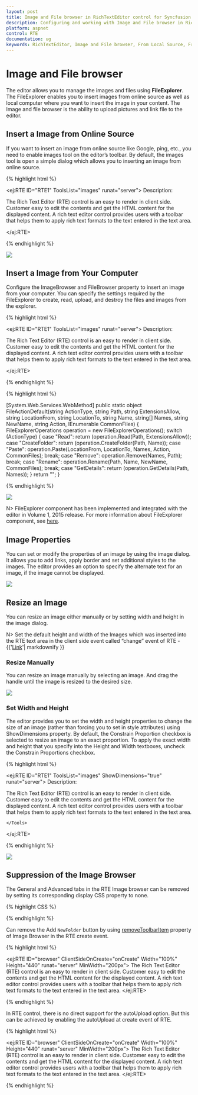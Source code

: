 ```yaml
---
layout: post
title: Image and File browser in RichTextEditor control for Syncfusion Essential ASP.NET
description: Configuring and working with Image and File browser in RichTextEditor  
platform: aspnet
control: RTE
documentation: ug
keywords: RichTextEditor, Image and File browser, From Local Source, From Online Source
---
```


# Image and File browser

The editor allows you to manage the images and files using **FileExplorer**. The FileExplorer enables you to insert images from online source as well as local computer where you want to insert the image in your content. The Image and file browser is the ability to upload pictures and link file to the editor. 

## Insert a Image from Online Source

If you want to insert an image from online source like Google, ping, etc., you need to enable images tool on the editor’s toolbar. By default, the images tool is open a simple dialog which allows you to inserting an image from online source.

{% highlight html %}
	
<ej:RTE ID="RTE1" ToolsList="images" runat="server">
    <RTEContent>
            Description:
            <p> The Rich Text Editor (RTE) control is an easy to render in
            client side. Customer easy to edit the contents and get the HTML content for
            the displayed content. A rich text editor control provides users with a toolbar
            that helps them to apply rich text formats to the text entered in the text
            area. </p>
    </RTEContent>
    <Tools Images="image">
    </Tools>
</ej:RTE>
    
{% endhighlight %}

![](ImageandFilebrowser_images/ImageandFilebrowser_img1.png)

## Insert a Image from Your Computer

Configure the ImageBrowser and FileBrowser property to insert an image from your computer. You can specify the settings required by the FileExplorer to create, read, upload, and destroy the files and images from the explorer. 

{% highlight html %}

<ej:RTE ID="RTE1" ToolsList="images" runat="server">
    <RTEContent>
            Description:
            <p> The Rich Text Editor (RTE) control is an easy to render in
            client side. Customer easy to edit the contents and get the HTML content for
            the displayed content. A rich text editor control provides users with a toolbar
            that helps them to apply rich text formats to the text entered in the text
            area. </p>
    </RTEContent>
    <Tools Images="image"> </Tools>
    <ImageBrowser ExtensionAllow="*.png,*.gif,*.jpg,*.jpeg" FilePath="~/FileBrowser/"  AjaxAction="Default.aspx/FileActionDefault"/>
    <FileBrowser ExtensionAllow="*.png,*.txt,*.jpg,*.docx" FilePath="~/FileBrowser/" AjaxAction="Default.aspx/FileActionDefault"/>
</ej:RTE>
    
{% endhighlight %}



{% highlight html %}

[System.Web.Services.WebMethod]
public static object FileActionDefault(string ActionType, string Path, string ExtensionsAllow, string LocationFrom, string LocationTo, string Name, string[] Names, string NewName, string Action, IEnumerable<CommonFileDetails> CommonFiles)
{
    FileExplorerOperations operation = new FileExplorerOperations();
    switch (ActionType)
    {
        case "Read":
            return (operation.Read(Path, ExtensionsAllow));
        case "CreateFolder":
            return (operation.CreateFolder(Path, Name));
        case "Paste":
            operation.Paste(LocationFrom, LocationTo, Names, Action, CommonFiles);
            break;
        case "Remove":
            operation.Remove(Names, Path);
            break;
        case "Rename":
            operation.Rename(Path, Name, NewName, CommonFiles);
            break;
        case "GetDetails":
            return (operation.GetDetails(Path, Names));
    }
    return "";
}
    
{% endhighlight %}        

![](ImageandFilebrowser_images/ImageandFilebrowser_img2.png)


N> FileExplorer component has been implemented and integrated with the editor in Volume 1, 2015 release. For more information about FileExplorer component, see [here](http://helpjs.syncfusion.com/js/fileexplorer/overview#).

## Image Properties

You can set or modify the properties of an image by using the image dialog. It allows you to add links, apply border and set additional styles to the images. The editor provides an option to specify the alternate text for an image, if the image cannot be displayed.

![](ImageandFilebrowser_images/ImageandFilebrowser_img3.png)


## Resize an Image

You can resize an image either manually or by setting width and height in the image dialog. 

N> Set the default height and width of the Images which was inserted into the RTE text area in the client side event called “change” event of RTE - {{'[Link](http://jsplayground.syncfusion.com/Sync_rghpsadi)'| markdownify }}

### Resize Manually

You can resize an image manually by selecting an image. And drag the handle until the image is resized to the desired size. 

![](ImageandFilebrowser_images/ImageandFilebrowser_img4.png)


### Set Width and Height

The editor provides you to set the width and height properties to change the size of an image (rather than forcing you to set in style attributes) using ShowDimensions property. By default, the Constrain Proportion checkbox is selected to resize an image to an exact proportion. To apply the exact width and height that you specify into the Height and Width textboxes, uncheck the Constrain Proportions checkbox.

{% highlight html %}

<ej:RTE ID="RTE1" ToolsList="images" ShowDimensions="true" runat="server">
    <RTEContent>
            Description:
            <p> The Rich Text Editor (RTE) control is an easy to render in
            client side. Customer easy to edit the contents and get the HTML content for
            the displayed content. A rich text editor control provides users with a toolbar
            that helps them to apply rich text formats to the text entered in the text
            area. </p>
    </RTEContent>
    <Tools Images="image">

    </Tools>
</ej:RTE>

{% endhighlight %}

![](ImageandFilebrowser_images/ImageandFilebrowser_img5.png)

## Suppression of the Image Browser

The General and Advanced tabs in the RTE Image browser can be removed by setting its corresponding display CSS property to none.

{% highlight CSS %}

<style type="text/css" class="cssStyles">
    div.e-rte-imageTab.e-tab.e-js.e-widget {
        display: none;
    }
</style>
    
 {% endhighlight %}
 
 Can remove the Add `NewFolder` button by using [removeToolbarItem](https://help.syncfusion.com/js/api/ejrte#methods:removetoolbaritem) property of Image Browser in the RTE create event. 

{% highlight html %}

<ej:RTE ID="browser" ClientSideOnCreate="onCreate" Width="100%" Height="440" runat="server" MinWidth="200px">
    <RTEContent>
        The Rich Text Editor (RTE) control is an easy to render in
        client side. Customer easy to edit the contents and get the HTML content for
        the displayed content. A rich text editor control provides users with a toolbar
        that helps them to apply rich text formats to the text entered in the text
        area. 
    </RTEContent>
    <ImageBrowser ExtensionAllow="*.png,*.gif,*.jpg,*.jpeg" FilePath="~/FileBrowser/" AjaxAction="FileAndImageBrowser.aspx/FileActionDefault" UploadAction="../FileExplorer/uploadFiles.ashx{0}"/>
    <FileBrowser ExtensionAllow="*.png,*.txt,*.jpg,*.docx" FilePath="~/FileBrowser/" AjaxAction="FileAndImageBrowser.aspx/FileActionDefault" UploadAction="../FileExplorer/uploadFiles.ashx{0}"/>
</ej:RTE>
<script>
    function onCreate(args){
        this._explorerObj.removeToolbarItem("NewFolder");
    }
</script>

 {% endhighlight %}
 
 In RTE control, there is no direct support for the autoUpload option. But this can be achieved by enabling the autoUpload at create event of RTE.

{% highlight html %}

<ej:RTE ID="browser" ClientSideOnCreate="onCreate" Width="100%" Height="440" runat="server" MinWidth="200px">
    <RTEContent>
        The Rich Text Editor (RTE) control is an easy to render in
        client side. Customer easy to edit the contents and get the HTML content for
        the displayed content. A rich text editor control provides users with a toolbar
        that helps them to apply rich text formats to the text entered in the text
        area. 
    </RTEContent>
    <ImageBrowser ExtensionAllow="*.png,*.gif,*.jpg,*.jpeg" FilePath="~/FileBrowser/" AjaxAction="FileAndImageBrowser.aspx/FileActionDefault" UploadAction="../FileExplorer/uploadFiles.ashx{0}"/>
    <FileBrowser ExtensionAllow="*.png,*.txt,*.jpg,*.docx" FilePath="~/FileBrowser/" AjaxAction="FileAndImageBrowser.aspx/FileActionDefault" UploadAction="../FileExplorer/uploadFiles.ashx{0}"/>
</ej:RTE>
<script>
    function onCreate(args){
        //setting autoUpload property as true                   
        this._explorerObj._uploadtag.data("ejUploadbox").option("autoUpload", true);
    }
</script>
    
 {% endhighlight %}
